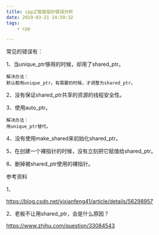 ```yaml
---
title: cpp之智能指针错误分析
date: 2019-03-21 14:59:32
tags:
	- cpp

---
```






常见的错误有：

1、当unique_ptr够用的时候，却用了shared_ptr。

```
解决办法：
默认都用unique_ptr。有需要的时候，才调整为shared_ptr。
```

2、没有保证shared_ptr共享的资源的线程安全性。

3、使用auto_ptr。

```
解决办法：
用unique_ptr替代。
```

4、没有使用make_shared来初始化shared_ptr。

5、在创建一个裸指针的时候，没有立刻把它赋值给shared_ptr。

6、删掉被shared_ptr使用的裸指针。





参考资料

1、

https://blog.csdn.net/yixianfeng41/article/details/56298957

2、老板不让用shared_ptr，会是什么原因？

https://www.zhihu.com/question/33084543
